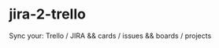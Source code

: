 jira-2-trello
=============

Sync your: Trello / JIRA &amp;&amp; cards / issues &amp;&amp; boards / projects
